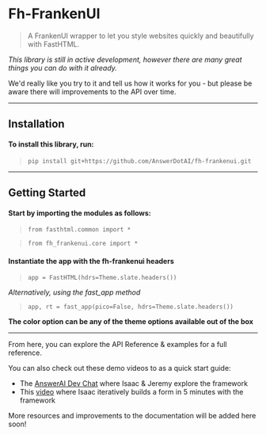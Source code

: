 # Fh-FrankenUI

> A FrankenUI wrapper to let you style websites quickly and beautifully with FastHTML.  

*This library is still in active development, however there are many great things you can do with it already.*  

We'd really like you try to it and tell us how it works for you - but please be aware there will improvements to the API over time.  

---

## Installation

#### To install this library, run:

>`pip install git+https://github.com/AnswerDotAI/fh-frankenui.git`

---

## Getting Started

#### Start by importing the modules as follows:

>`from fasthtml.common import *`

>`from fh_frankenui.core import *`

#### Instantiate the app with the fh-frankenui headers

>`app = FastHTML(hdrs=Theme.slate.headers())`
  
*Alternatively, using the fast_app method*
  
>`app, rt = fast_app(pico=False, hdrs=Theme.slate.headers())`

**The color option can be any of the theme options available out of the box**

---

From here, you can explore the API Reference & examples for a full reference.

You can also check out these demo videos to as a quick start guide:

+ The [AnswerAI Dev Chat](https://www.youtube.com/watch?v=K5FFPHlWMiY) where Isaac & Jeremy explore the framework
+ This [video](https://www.loom.com/share/0916e8a95d524c43a4d100ee85157624?sid=9be07e55-c962-4dbd-978c-aa6a0bcee7b3) where Isaac iteratively builds a form in 5 minutes with the framework

More resources and improvements to the documentation will be added here soon!
